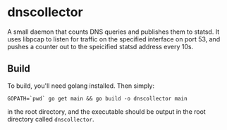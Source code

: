 dnscollector
============

A small daemon that counts DNS queries and publishes them to statsd. It uses libpcap to listen for traffic on the specified interface on port 53, and pushes a counter out to the speicified statsd address every 10s.

Build
-----

To build, you'll need golang installed. Then simply:

    GOPATH=`pwd` go get main && go build -o dnscollector main

in the root directory, and the executable should be output in the root directory called `dnscollector`.
